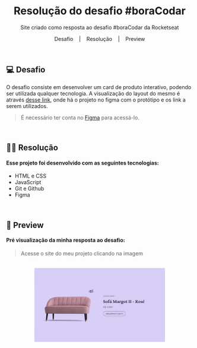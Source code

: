 <h1 align="center">Resolução do desafio #boraCodar</h1>

<p align="center">Site criado como resposta ao desafio #boraCodar da Rocketseat</p>

<p align="center">
  Desafio 
  &nbsp;&nbsp;&nbsp;|&nbsp;&nbsp;&nbsp;
  Resolução 
  &nbsp;&nbsp;&nbsp;|&nbsp;&nbsp;&nbsp;  
  Preview 
</p>

<br/>

## 💻 Desafio

O desafio consiste em desenvolver um card de produto interativo, podendo ser utilizada qualquer tecnologia. A visualização do layout do mesmo é através [desse link](https://www.figma.com/community/file/1195050984449538256), onde há o projeto no figma com o protótipo e os link a serem utilizados.

> É necessário ter conta no [Figma](https://figma.com) para acessá-lo.

<br/>

## 👨‍💻 Resolução

#### Esse projeto foi desenvolvido com as seguintes tecnologias:
  - HTML e CSS
  - JavaScript
  - Git e Github
  - Figma

<br/>

## 🚀 Preview

#### Pré visualização da minha resposta ao desafio:
>  Acesse o site do meu projeto clicando na imagem

<br/>

<div align="center">
  <a href="https://tche-marco.github.io/desafio-rocketseat/">
    <img alt="projeto" src=".github/preview.png" width="70%">
  </a>    
</div>

